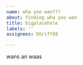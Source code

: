 ```yaml
---
name: wha yoo wan???
about: finding wha yoo wan
title: bigplacehole
labels: ''
assignees: DGriff88

---
```


wans an waas
